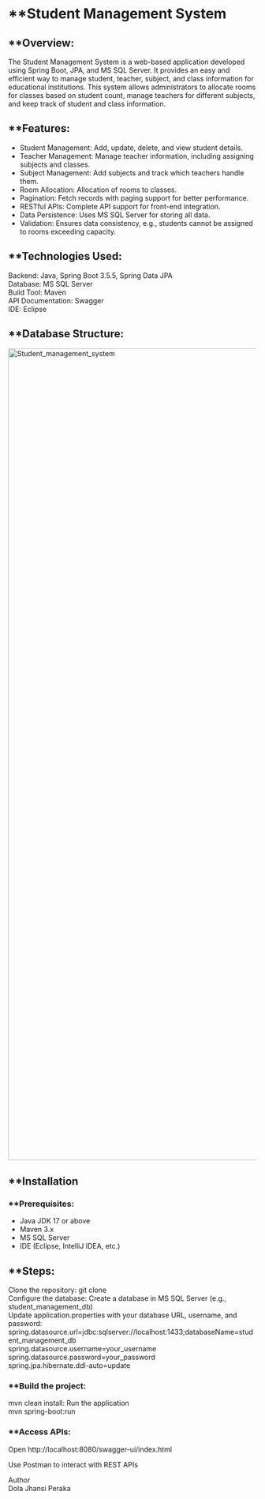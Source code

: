 # **Student Management System
## **Overview:
The Student Management System is a web-based application developed using Spring Boot, JPA, and MS SQL Server. It provides an easy and efficient way to manage student, teacher, subject, and class information for educational institutions. This system allows administrators to allocate rooms for classes based on student count, manage teachers for different subjects, and keep track of student and class information.

## **Features:
- Student Management: Add, update, delete, and view student details.
- Teacher Management: Manage teacher information, including assigning subjects and classes.
- Subject Management: Add subjects and track which teachers handle them.
- Room Allocation: Allocation of rooms to classes.
- Pagination: Fetch records with paging support for better performance.
- RESTful APIs: Complete API support for front-end integration.
- Data Persistence: Uses MS SQL Server for storing all data.
- Validation: Ensures data consistency, e.g., students cannot be assigned to rooms exceeding capacity.

## **Technologies Used:
Backend: Java, Spring Boot 3.5.5, Spring Data JPA<br>
Database: MS SQL Server<br>
Build Tool: Maven<br>
API Documentation: Swagger <br>
IDE: Eclipse<br>

## **Database Structure:
<img width="2120" height="1645" alt="Student_management_system" src="https://github.com/user-attachments/assets/ed09c4f6-a7e5-45c4-a9b4-7bfdb5f38f6f" />

## **Installation
### **Prerequisites:
- Java JDK 17 or above
- Maven 3.x
- MS SQL Server
- IDE (Eclipse, IntelliJ IDEA, etc.)

## **Steps:
Clone the repository:
git clone <repository-url><br>
Configure the database:
Create a database in MS SQL Server (e.g., student_management_db)<br>
Update application.properties with your database URL, username, and password:<br>
spring.datasource.url=jdbc:sqlserver://localhost:1433;databaseName=student_management_db<br>
spring.datasource.username=your_username<br>
spring.datasource.password=your_password<br>
spring.jpa.hibernate.ddl-auto=update<br>

### **Build the project:
mvn clean install:
Run the application<br>
mvn spring-boot:run<br>
### **Access APIs:
Open http://localhost:8080/swagger-ui/index.html<br>
 
Use Postman to interact with REST APIs


Author<br>
Dola Jhansi Peraka
